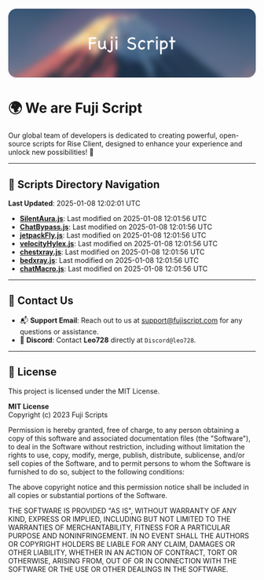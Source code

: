 ![Banner](.github/b.webp)

# 🌍 **We are Fuji Script**

Our global team of developers is dedicated to creating powerful, open-source scripts for Rise Client, designed to enhance your experience and unlock new possibilities! 🌟

---
<!-- SCRIPTS_NAVIGATION_START -->
## 📂 **Scripts Directory Navigation**

**Last Updated**: 2025-01-08 12:02:01 UTC

- **[SilentAura.js](scripts/SilentAura.js)**: Last modified on 2025-01-08 12:01:56 UTC
- **[ChatBypass.js](scripts/ChatBypass.js)**: Last modified on 2025-01-08 12:01:56 UTC
- **[jetpackFly.js](scripts/jetpackFly.js)**: Last modified on 2025-01-08 12:01:56 UTC
- **[velocityHylex.js](scripts/velocityHylex.js)**: Last modified on 2025-01-08 12:01:56 UTC
- **[chestxray.js](scripts/chestxray.js)**: Last modified on 2025-01-08 12:01:56 UTC
- **[bedxray.js](scripts/bedxray.js)**: Last modified on 2025-01-08 12:01:56 UTC
- **[chatMacro.js](scripts/chatMacro.js)**: Last modified on 2025-01-08 12:01:56 UTC

<!-- SCRIPTS_NAVIGATION_END -->

---

## 💬 **Contact Us**  
- 📬 **Support Email**: Reach out to us at [support@fujiscript.com](mailto:support@fujiscript.com) for any questions or assistance.  
- 💬 **Discord**: Contact **Leo728** directly at `Discord@leo728`.

---

## 📜 **License**

This project is licensed under the MIT License.  

**MIT License**  
Copyright (c) 2023 Fuji Scripts  

Permission is hereby granted, free of charge, to any person obtaining a copy of this software and associated documentation files (the "Software"), to deal in the Software without restriction, including without limitation the rights to use, copy, modify, merge, publish, distribute, sublicense, and/or sell copies of the Software, and to permit persons to whom the Software is furnished to do so, subject to the following conditions:  

The above copyright notice and this permission notice shall be included in all copies or substantial portions of the Software.  

THE SOFTWARE IS PROVIDED "AS IS", WITHOUT WARRANTY OF ANY KIND, EXPRESS OR IMPLIED, INCLUDING BUT NOT LIMITED TO THE WARRANTIES OF MERCHANTABILITY, FITNESS FOR A PARTICULAR PURPOSE AND NONINFRINGEMENT. IN NO EVENT SHALL THE AUTHORS OR COPYRIGHT HOLDERS BE LIABLE FOR ANY CLAIM, DAMAGES OR OTHER LIABILITY, WHETHER IN AN ACTION OF CONTRACT, TORT OR OTHERWISE, ARISING FROM, OUT OF OR IN CONNECTION WITH THE SOFTWARE OR THE USE OR OTHER DEALINGS IN THE SOFTWARE.  
